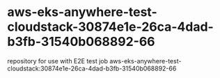# aws-eks-anywhere-test-cloudstack-30874e1e-26ca-4dad-b3fb-31540b068892-66
repository for use with E2E test job aws-eks-anywhere-test-cloudstack:30874e1e-26ca-4dad-b3fb-31540b068892-66

